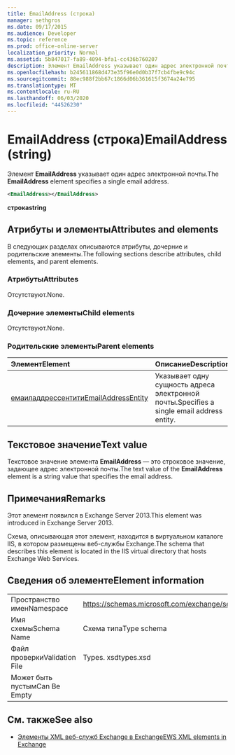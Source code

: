 ```yaml
---
title: EmailAddress (строка)
manager: sethgros
ms.date: 09/17/2015
ms.audience: Developer
ms.topic: reference
ms.prod: office-online-server
localization_priority: Normal
ms.assetid: 5b847017-fa89-4094-bfa1-cc436b760207
description: Элемент EmailAddress указывает один адрес электронной почты.
ms.openlocfilehash: b245611868d473e35f96e0d0b37f7cb4fbe9c94c
ms.sourcegitcommit: 88ec988f2bb67c1866d06b361615f3674a24e795
ms.translationtype: MT
ms.contentlocale: ru-RU
ms.lasthandoff: 06/03/2020
ms.locfileid: "44526230"
---
```

# <a name="emailaddress-string"></a><span data-ttu-id="9eb58-103">EmailAddress (строка)</span><span class="sxs-lookup"><span data-stu-id="9eb58-103">EmailAddress (string)</span></span>

<span data-ttu-id="9eb58-104">Элемент **EmailAddress** указывает один адрес электронной почты.</span><span class="sxs-lookup"><span data-stu-id="9eb58-104">The **EmailAddress** element specifies a single email address.</span></span> 
  
```XML
<EmailAddress></EmailAddress>
```

 <span data-ttu-id="9eb58-105">**строка**</span><span class="sxs-lookup"><span data-stu-id="9eb58-105">**string**</span></span>
## <a name="attributes-and-elements"></a><span data-ttu-id="9eb58-106">Атрибуты и элементы</span><span class="sxs-lookup"><span data-stu-id="9eb58-106">Attributes and elements</span></span>

<span data-ttu-id="9eb58-107">В следующих разделах описываются атрибуты, дочерние и родительские элементы.</span><span class="sxs-lookup"><span data-stu-id="9eb58-107">The following sections describe attributes, child elements, and parent elements.</span></span>
  
### <a name="attributes"></a><span data-ttu-id="9eb58-108">Атрибуты</span><span class="sxs-lookup"><span data-stu-id="9eb58-108">Attributes</span></span>

<span data-ttu-id="9eb58-109">Отсутствуют.</span><span class="sxs-lookup"><span data-stu-id="9eb58-109">None.</span></span>
  
### <a name="child-elements"></a><span data-ttu-id="9eb58-110">Дочерние элементы</span><span class="sxs-lookup"><span data-stu-id="9eb58-110">Child elements</span></span>

<span data-ttu-id="9eb58-111">Отсутствуют.</span><span class="sxs-lookup"><span data-stu-id="9eb58-111">None.</span></span>
  
### <a name="parent-elements"></a><span data-ttu-id="9eb58-112">Родительские элементы</span><span class="sxs-lookup"><span data-stu-id="9eb58-112">Parent elements</span></span>

|<span data-ttu-id="9eb58-113">**Элемент**</span><span class="sxs-lookup"><span data-stu-id="9eb58-113">**Element**</span></span>|<span data-ttu-id="9eb58-114">**Описание**</span><span class="sxs-lookup"><span data-stu-id="9eb58-114">**Description**</span></span>|
|:-----|:-----|
|[<span data-ttu-id="9eb58-115">емаиладдрессентити</span><span class="sxs-lookup"><span data-stu-id="9eb58-115">EmailAddressEntity</span></span>](emailaddressentity.md) <br/> |<span data-ttu-id="9eb58-116">Указывает одну сущность адреса электронной почты.</span><span class="sxs-lookup"><span data-stu-id="9eb58-116">Specifies a single email address entity.</span></span>  <br/> |
   
## <a name="text-value"></a><span data-ttu-id="9eb58-117">Текстовое значение</span><span class="sxs-lookup"><span data-stu-id="9eb58-117">Text value</span></span>

<span data-ttu-id="9eb58-118">Текстовое значение элемента **EmailAddress** — это строковое значение, задающее адрес электронной почты.</span><span class="sxs-lookup"><span data-stu-id="9eb58-118">The text value of the **EmailAddress** element is a string value that specifies the email address.</span></span> 
  
## <a name="remarks"></a><span data-ttu-id="9eb58-119">Примечания</span><span class="sxs-lookup"><span data-stu-id="9eb58-119">Remarks</span></span>

<span data-ttu-id="9eb58-120">Этот элемент появился в Exchange Server 2013.</span><span class="sxs-lookup"><span data-stu-id="9eb58-120">This element was introduced in Exchange Server 2013.</span></span>
  
<span data-ttu-id="9eb58-121">Схема, описывающая этот элемент, находится в виртуальном каталоге IIS, в котором размещены веб-службы Exchange.</span><span class="sxs-lookup"><span data-stu-id="9eb58-121">The schema that describes this element is located in the IIS virtual directory that hosts Exchange Web Services.</span></span>
  
## <a name="element-information"></a><span data-ttu-id="9eb58-122">Сведения об элементе</span><span class="sxs-lookup"><span data-stu-id="9eb58-122">Element information</span></span>

|||
|:-----|:-----|
|<span data-ttu-id="9eb58-123">Пространство имен</span><span class="sxs-lookup"><span data-stu-id="9eb58-123">Namespace</span></span>  <br/> |https://schemas.microsoft.com/exchange/services/2006/types  <br/> |
|<span data-ttu-id="9eb58-124">Имя схемы</span><span class="sxs-lookup"><span data-stu-id="9eb58-124">Schema Name</span></span>  <br/> |<span data-ttu-id="9eb58-125">Схема типа</span><span class="sxs-lookup"><span data-stu-id="9eb58-125">Type schema</span></span>  <br/> |
|<span data-ttu-id="9eb58-126">Файл проверки</span><span class="sxs-lookup"><span data-stu-id="9eb58-126">Validation File</span></span>  <br/> |<span data-ttu-id="9eb58-127">Types. xsd</span><span class="sxs-lookup"><span data-stu-id="9eb58-127">types.xsd</span></span>  <br/> |
|<span data-ttu-id="9eb58-128">Может быть пустым</span><span class="sxs-lookup"><span data-stu-id="9eb58-128">Can Be Empty</span></span>  <br/> ||
   
## <a name="see-also"></a><span data-ttu-id="9eb58-129">См. также</span><span class="sxs-lookup"><span data-stu-id="9eb58-129">See also</span></span>

- [<span data-ttu-id="9eb58-130">Элементы XML веб-служб Exchange в Exchange</span><span class="sxs-lookup"><span data-stu-id="9eb58-130">EWS XML elements in Exchange</span></span>](ews-xml-elements-in-exchange.md)

